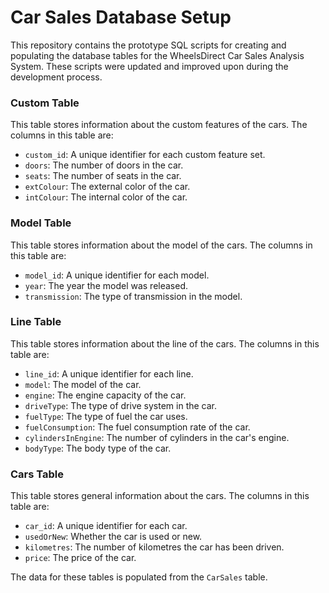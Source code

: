 # Car Sales Database Setup

This repository contains the prototype SQL scripts for creating and populating the database tables for the WheelsDirect Car Sales Analysis System. These scripts were updated and improved upon during the development process.

### Custom Table

This table stores information about the custom features of the cars. The columns in this table are:

- `custom_id`: A unique identifier for each custom feature set.
- `doors`: The number of doors in the car.
- `seats`: The number of seats in the car.
- `extColour`: The external color of the car.
- `intColour`: The internal color of the car.

### Model Table

This table stores information about the model of the cars. The columns in this table are:

- `model_id`: A unique identifier for each model.
- `year`: The year the model was released.
- `transmission`: The type of transmission in the model.

### Line Table

This table stores information about the line of the cars. The columns in this table are:

- `line_id`: A unique identifier for each line.
- `model`: The model of the car.
- `engine`: The engine capacity of the car.
- `driveType`: The type of drive system in the car.
- `fuelType`: The type of fuel the car uses.
- `fuelConsumption`: The fuel consumption rate of the car.
- `cylindersInEngine`: The number of cylinders in the car's engine.
- `bodyType`: The body type of the car.

### Cars Table

This table stores general information about the cars. The columns in this table are:

- `car_id`: A unique identifier for each car.
- `usedOrNew`: Whether the car is used or new.
- `kilometres`: The number of kilometres the car has been driven.
- `price`: The price of the car.

The data for these tables is populated from the `CarSales` table.
